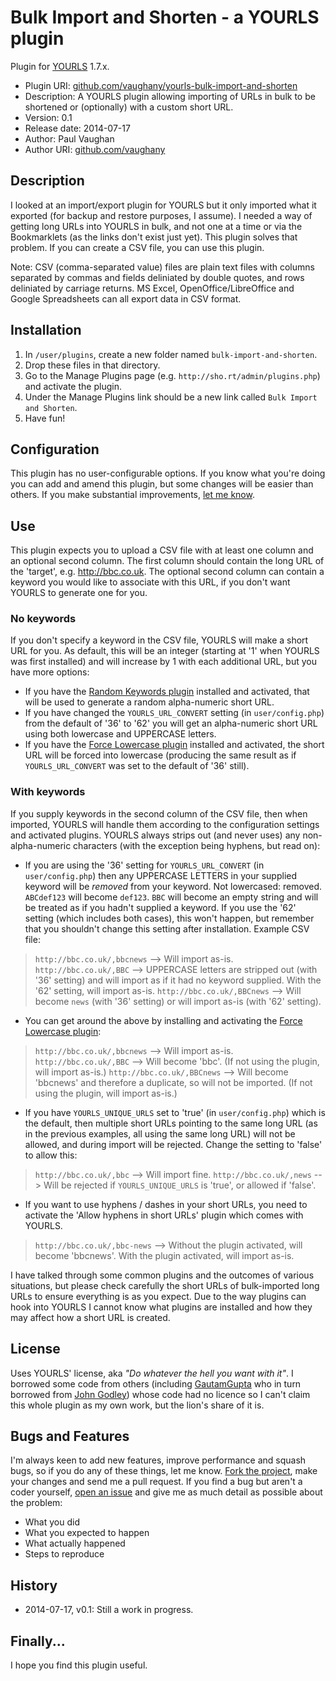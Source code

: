 # Bulk Import and Shorten - a YOURLS plugin

Plugin for [YOURLS](http://yourls.org) 1.7.x.

* Plugin URI:       [github.com/vaughany/yourls-bulk-import-and-shorten](https://github.com/vaughany/yourls-bulk-import-and-shorten)
* Description:      A YOURLS plugin allowing importing of URLs in bulk to be shortened or (optionally) with a custom short URL.
* Version:          0.1
* Release date:     2014-07-17
* Author:           Paul Vaughan
* Author URI:       [github.com/vaughany](http://github.com/vaughany/)


## Description

I looked at an import/export plugin for YOURLS but it only imported what it exported (for backup and restore purposes, I assume).  I needed a way of getting long URLs into YOURLS in bulk, and not one at a time or via the Bookmarklets (as the links don't exist just yet).  This plugin solves that problem.  If you can create a CSV file, you can use this plugin.

Note: CSV (comma-separated value) files are plain text files with columns separated by commas and fields deliniated by double quotes, and rows deliniated by carriage returns.  MS Excel, OpenOffice/LibreOffice and Google Spreadsheets can all export data in CSV format.


## Installation

1. In `/user/plugins`, create a new folder named `bulk-import-and-shorten`.
2. Drop these files in that directory.
3. Go to the Manage Plugins page (e.g. `http://sho.rt/admin/plugins.php`) and activate the plugin.
4. Under the Manage Plugins link should be a new link called `Bulk Import and Shorten`.
5. Have fun!


## Configuration

This plugin has no user-configurable options.  If you know what you're doing you can add and amend this plugin, but some changes will be easier than others. If you make substantial improvements, [let me know](https://github.com/vaughany/yourls-bulk-import-and-shorten/issues).


## Use

This plugin expects you to upload a CSV file with at least one column and an optional second column.  The first column should contain the long URL of the 'target', e.g. http://bbc.co.uk. The optional second column can contain a keyword you would like to associate with this URL, if you don't want YOURLS to generate one for you.


### No keywords

If you don't specify a keyword in the CSV file, YOURLS will make a short URL for you.  As default, this will be an integer (starting at '1' when YOURLS was first installed) and will increase by 1 with each additional URL, but you have more options:

* If you have the [Random Keywords plugin](https://github.com/yourls/random-keywords) installed and activated, that will be used to generate a random alpha-numeric short URL.
* If you have changed the `YOURLS_URL_CONVERT` setting (in `user/config.php`) from the default of '36' to '62' you will get an alpha-numeric short URL using both lowercase and UPPERCASE letters.
* If you have the [Force Lowercase plugin](https://github.com/yourls/force-lowercase) installed and activated, the short URL will be forced into lowercase (producing the same result as if `YOURLS_URL_CONVERT` was set to the default of '36' still).


### With keywords

If you supply keywords in the second column of the CSV file, then when imported, YOURLS will handle them according to the configuration settings and activated plugins. YOURLS always strips out (and never uses) any non-alpha-numeric characters (with the exception being hyphens, but read on):

* If you are using the '36' setting for `YOURLS_URL_CONVERT` (in `user/config.php`) then any UPPERCASE LETTERS in your supplied keyword will be *removed* from your keyword.  Not lowercased: removed. `ABCdef123` will become `def123`. `BBC` will become an empty string and will be treated as if you hadn't supplied a keyword.  If you use the '62' setting (which includes both cases), this won't happen, but remember that you shouldn't change this setting after installation.  Example CSV file:

> `http://bbc.co.uk/,bbcnews`   -->     Will import as-is.
> `http://bbc.co.uk/,BBC`       -->     UPPERCASE letters are stripped out (with '36' setting) and will import as if it had no keyword supplied. With the '62' setting, will import as-is.
> `http://bbc.co.uk/,BBCnews`   -->     Will become `news` (with '36' setting) or will import as-is (with '62' setting).

* You can get around the above by installing and activating the [Force Lowercase plugin](https://github.com/yourls/force-lowercase):

> `http://bbc.co.uk/,bbcnews`   -->     Will import as-is.
> `http://bbc.co.uk/,BBC`       -->     Will become 'bbc'.  (If not using the plugin, will import as-is.)
> `http://bbc.co.uk/,BBCnews`   -->     Will become 'bbcnews' and therefore a duplicate, so will not be imported. (If not using the plugin, will import as-is.)

* If you have `YOURLS_UNIQUE_URLS` set to 'true' (in `user/config.php`) which is the default, then multiple short URLs pointing to the same long URL (as in the previous examples, all using the same long URL) will not be allowed, and during import will be rejected.  Change the setting to 'false' to allow this:

> `http://bbc.co.uk/,bbc`       -->     Will import fine.
> `http://bbc.co.uk/,news`      -->     Will be rejected if `YOURLS_UNIQUE_URLS` is 'true', or allowed if 'false'.

* If you want to use hyphens / dashes in your short URLs, you need to activate the 'Allow hyphens in short URLs' plugin which comes with YOURLS.

> `http://bbc.co.uk/,bbc-news`  -->     Without the plugin activated, will become 'bbcnews'. With the plugin activated, will import as-is. 

I have talked through some common plugins and the outcomes of various situations, but please check carefully the short URLs of bulk-imported long URLs to ensure everything is as you expect.  Due to the way plugins can hook into YOURLS I cannot know what plugins are installed and how they may affect how a short URL is created.


## License

Uses YOURLS' license, aka *"Do whatever the hell you want with it"*.  I borrowed some code from others (including [GautamGupta](https://github.com/gautamgupta/yourls-Import-Export) who in turn borrowed from [John Godley](http://urbangiraffe.com/plugins/redirection/)) whose code had no licence so I can't claim this whole plugin as my own work, but the lion's share of it is.


## Bugs and Features

I'm always keen to add new features, improve performance and squash bugs, so if you do any of these things, let me know. [Fork the project](https://github.com/vaughany/yourls-bulk-import-and-shorten/), make your changes and send me a pull request.  If you find a bug but aren't a coder yourself, [open an issue](https://github.com/vaughany/yourls-bulk-import-and-shorten/issues) and give me as much detail as possible about the problem:

* What you did
* What you expected to happen
* What actually happened
* Steps to reproduce

## History

* 2014-07-17, v0.1:     Still a work in progress.

## Finally...

I hope you find this plugin useful.
